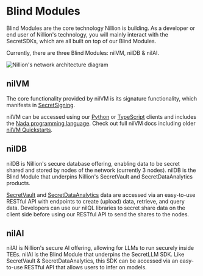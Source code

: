 # Blind Modules

Blind Modules are the core technology Nillion is building. As a developer or end user of Nillion's technology, you will mainly interact with the SecretSDKs, which are all built on top of our Blind Modules.

Currently, there are three Blind Modules: nilVM, nilDB & nilAI.

![Nillion's network architecture diagram](/img/network_diagram.png)

## nilVM

The core functionality provided by nilVM is its signature functionality, which manifests in [SecretSigning](/threshold-signatures).

nilVM can be accessed using our [Python](/python-client) or [TypeScript](/js-client) clients and includes the [Nada programming language](/nada-lang). Check out full nilVM docs including older [nilVM Quickstarts](/start-building).

## nilDB

nilDB is Nillion's secure database offering, enabling data to be secret shared and stored by nodes of the network (currently 3 nodes).
nilDB is the Blind Module that underpins Nillion's SecretVault and SecretDataAnalytics products.

[SecretVault](./secret-vault) and [SecretDataAnalytics](./secret-data-analytics) data are accessed via an easy-to-use RESTful API with endpoints to create (upload) data, retrieve, and query data. Developers can use our nilQL libraries to secret share data on the client side before using our RESTful API to send the shares to the nodes.

## nilAI

nilAI is Nillion's secure AI offering, allowing for LLMs to run securely inside TEEs. nilAI is the Blind Module that underpins the SecretLLM SDK. Like SecretVault & SecretDataAnalytics, this SDK can be accessed via an easy-to-use RESTful API that allows users to infer on models.
